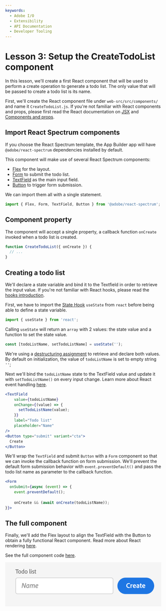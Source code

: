 ```yaml
---
keywords:
  - Adobe I/O
  - Extensibility
  - API Documentation
  - Developer Tooling
---
```


# Lesson 3: Setup the CreateTodoList component

In this lesson, we'll create a first React component that will be used to perform a create operation to generate a todo list.
The only value that will be passed to create a todo list is its name.

First, we'll create the React component file under `web-src/src/components/` and name it `CreateTodoList.js`. 
If you're not familiar with React components and props, please first read the React documentation on [JSX](https://reactjs.org/docs/introducing-jsx.html) and [Components and props](https://reactjs.org/docs/components-and-props.html).

## Import React Spectrum components

If you choose the React Spectrum template, the App Builder app will have `@adobe/react-spectrum` dependencies installed by default.

This component will make use of several React Spectrum components: 

* [Flex](https://react-spectrum.adobe.com/react-spectrum/Flex.html) for the layout.
* [Form](https://react-spectrum.adobe.com/react-spectrum/Form.html) to submit the todo list.
* [TextField](https://react-spectrum.adobe.com/react-spectrum/TextField.html) as the main input field.
* [Button](https://react-spectrum.adobe.com/react-spectrum/Button.html) to trigger form submission.

We can import them all with a single statement.

```jsx
import { Flex, Form, TextField, Button } from '@adobe/react-spectrum';
``` 

## Component property

The component will accept a single property, a callback function `onCreate` invoked when a todo list is created.

```javascript
function CreateTodoList({ onCreate }) {
  // ...
}
```

## Creating a todo list  

We'll declare a state variable and bind it to the Textfield in order to retrieve the input value.
If you're not familiar with React hooks, please read the [hooks introduction](https://reactjs.org/docs/hooks-intro.html).

First, we have to import the [State Hook](https://reactjs.org/docs/hooks-state.html) `useState` from `react` before being able to define a state variable.

```javascript
import { useState } from 'react';
```

Calling `useState` will return an `array` with 2 values: the state value and a function to set the state value.

```javascript
const [todoListName, setTodoListName] = useState('');
```

We're using a [destructuring assignment](https://developer.mozilla.org/en-US/docs/Web/JavaScript/Reference/Operators/Destructuring_assignment) to retrieve and declare both values.
By default on initialization, the value of `todoListName` is set to empty string `''`; 

Next we'll bind the `todoListName` state to the TextField value and update it with `setTodoListName()` on every input change. 
Learn more about React event handling [here](https://reactjs.org/docs/handling-events.html).

```jsx
<TextField
    value={todoListName}
    onChange={(value) => {
      setTodoListName(value);
    }}
    label="Todo list"
    placeholder="Name"
/>
<Button type="submit" variant="cta">
  Create
</Button>
``` 

We'll wrap the `TextField` and submit `Button` with a `Form` component so that we can invoke the callback function on form submission. 
We'll prevent the default form submission behavior with `event.preventDefault()` and pass the todo list name as parameter to the callback function.  

```jsx
<Form
  onSubmit={async (event) => {
    event.preventDefault();
    
    onCreate && (await onCreate(todoListName));
}}>
```

## The full component
  
Finally, we'll add the Flex layout to align the TextField with the Button to obtain a fully functional React component.
Read more about React rendering [here](https://reactjs.org/docs/rendering-elements.html).

See the full component code [here](https://github.com/AdobeDocs/adobeio-samples-todoapp/blob/master/web-src/src/components/CreateTodoList.js).

![CreateTodoList](assets/createtodolist.png)

  